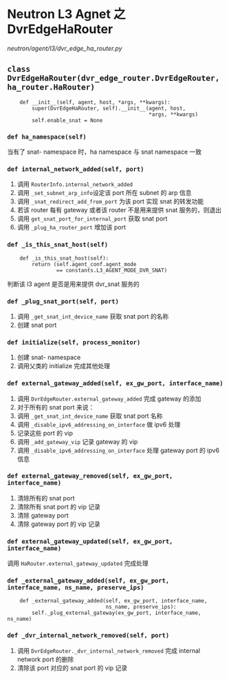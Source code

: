 # Neutron L3 Agnet 之 DvrEdgeHaRouter

*neutron/agent/l3/dvr_edge_ha_router.py*

## `class DvrEdgeHaRouter(dvr_edge_router.DvrEdgeRouter, ha_router.HaRouter)`

```
    def __init__(self, agent, host, *args, **kwargs):
        super(DvrEdgeHaRouter, self).__init__(agent, host,
                                              *args, **kwargs)
        self.enable_snat = None
```

### `def ha_namespace(self)`

当有了 snat- namespace 时，ha namespace 与 snat namespace 一致

### `def internal_network_added(self, port)`

1. 调用 `RouterInfo.internal_network_added`
2. 调用 `_set_subnet_arp_info`设定该 port 所在 subnet 的 arp 信息
3. 调用 `_snat_redirect_add_from_port` 为该 port 实现 snat 的转发功能
4. 若该 router 每有 gateway 或者该 router 不是用来提供 snat 服务的，则退出
5. 调用 `get_snat_port_for_internal_port` 获取 snat port
6. 调用 `_plug_ha_router_port` 增加该 port

### `def _is_this_snat_host(self)`

```
    def _is_this_snat_host(self):
        return (self.agent_conf.agent_mode
                == constants.L3_AGENT_MODE_DVR_SNAT)
```

判断该 l3 agent 是否是用来提供 dvr_snat 服务的

### `def _plug_snat_port(self, port)`

1. 调用 `_get_snat_int_device_name` 获取 snat port 的名称
2. 创建 snat port

### `def initialize(self, process_monitor)`

1. 创建 snat- namespace
2. 调用父类的 initialize 完成其他处理

### `def external_gateway_added(self, ex_gw_port, interface_name)`

1. 调用 `DvrEdgeRouter.external_gateway_added` 完成 gateway 的添加
2. 对于所有的 snat port 来说：
 1. 调用 `_get_snat_int_device_name` 获取 snat port 名称
 2. 调用 `_disable_ipv6_addressing_on_interface` 做 ipv6 处理
 3. 记录这些 port 的 vip
3. 调用 `_add_gateway_vip` 记录 gateway 的 vip
4. 调用 `_disable_ipv6_addressing_on_interface` 处理 gateway port 的 ipv6 信息

### `def external_gateway_removed(self, ex_gw_port, interface_name)`

1. 清除所有的 snat port
2. 清除所有 snat port 的 vip 记录
3. 清除 gateway port
4. 清除 gateway port 的 vip 记录

### `def external_gateway_updated(self, ex_gw_port, interface_name)`

调用 `HaRouter.external_gateway_updated` 完成处理

### `def _external_gateway_added(self, ex_gw_port, interface_name, ns_name, preserve_ips)`

```
    def _external_gateway_added(self, ex_gw_port, interface_name,
                                ns_name, preserve_ips):
        self._plug_external_gateway(ex_gw_port, interface_name, ns_name)
```

### `def _dvr_internal_network_removed(self, port)`

1. 调用 `DvrEdgeRouter._dvr_internal_network_removed` 完成 internal network port 的删除
2. 清除该 port 对应的 snat port 的 vip 记录